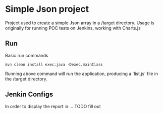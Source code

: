 # Simple Json project #
Project used to create a simple Json array in a /target directory. Usage is originally for running POC tests on Jenkins, working with Charts.js

## Run ##
Basic run commands

```
mvn clean install exec:java -Dexec.mainClass
```

Running above command will run the application, producing a 'list.js' file in the /target directory.

## Jenkin Configs ##
In order to display the report in ... TODO fill out
